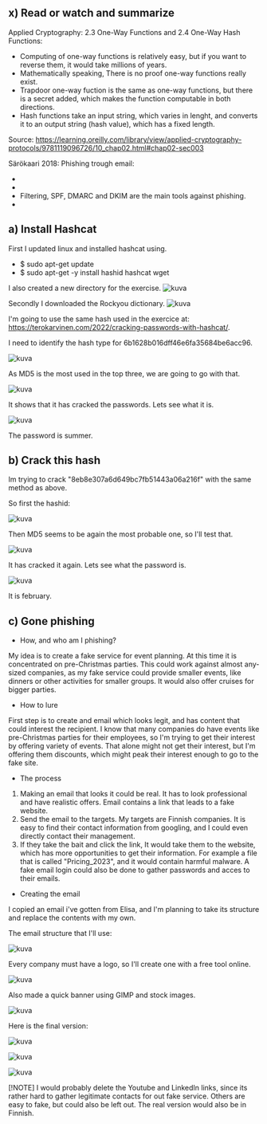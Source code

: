 ## x) Read or watch and summarize

Applied Cryptography: 2.3 One-Way Functions and 2.4 One-Way Hash Functions:

* Computing of  one-way functions is relatively easy, but if you want to reverse them, it would take millions of years.
* Mathematically speaking, There is no proof one-way functions really exist.
* Trapdoor one-way fuction is the same as one-way functions, but there is a secret added, which makes the function computable in both directions.
* Hash functions take an input string, which varies in lenght, and converts it to an output string (hash value), which has a fixed length.

Source: https://learning.oreilly.com/library/view/applied-cryptography-protocols/9781119096726/10_chap02.html#chap02-sec003

Särökaari 2018: Phishing trough email:

*
*
* Filtering, SPF, DMARC and DKIM are the main tools against phishing.
* 

## a) Install Hashcat

First I updated linux and installed hashcat using.
- $ sudo apt-get update
- $ sudo apt-get -y install hashid hashcat wget

I also created a new directory for the exercise.
![kuva](https://github.com/TuuHei/information-security/assets/122973223/192881d6-4ade-45a9-901c-d0e729f49c2b)

Secondly I downloaded the Rockyou dictionary.
![kuva](https://github.com/TuuHei/information-security/assets/122973223/1aace2cb-62e1-431b-9e31-b55cc2a52799)

I'm going to use the same hash used in the exercice at: https://terokarvinen.com/2022/cracking-passwords-with-hashcat/.

I need to identify the hash type for 6b1628b016dff46e6fa35684be6acc96.

![kuva](https://github.com/TuuHei/information-security/assets/122973223/b5e8cb6f-bf58-4d68-aff1-7c0704295e34)

As MD5 is the most used in the top three, we are going to go with that.

![kuva](https://github.com/TuuHei/information-security/assets/122973223/1932ef2b-d8a0-48eb-b384-8f91c60103c0)

It shows that it has cracked the passwords. Lets see what it is.

![kuva](https://github.com/TuuHei/information-security/assets/122973223/1975e31e-1d67-4680-b055-e0555f75922a)

The password is summer.

## b) Crack this hash

Im trying to crack "8eb8e307a6d649bc7fb51443a06a216f" with the same method as above.

So first the hashid:

![kuva](https://github.com/TuuHei/information-security/assets/122973223/73f7c4f5-366a-411d-8fbc-3be518ce3222)

Then MD5 seems to be again the most probable one, so I'll test that.

![kuva](https://github.com/TuuHei/information-security/assets/122973223/e2719089-a00a-43ee-9824-c13a31890eca)

It has cracked it again. Lets see what the password is.

![kuva](https://github.com/TuuHei/information-security/assets/122973223/344a853e-e4cf-4de6-b12c-36cc6043fad6)

It is february.


## c) Gone phishing

- How, and who am I phishing?

My idea is to create a fake service for event planning. At this time it is concentrated on pre-Christmas parties. This could work against almost any-sized companies, as my fake service could provide smaller events, like dinners or other activities for smaller groups. It would also offer cruises for bigger parties.

- How to lure

First step is to create and email which looks legit, and has content that could interest the recipient. I know that many companies do have events like pre-Christmas parties for their employees, so I'm trying to get their interest by offering variety of events. That alone might not get their interest, but I'm offering them discounts, which might peak their interest enough to go to the fake site.

- The process

1. Making an email that looks it could be real. It has to look professional and have realistic offers. Email contains a link that leads to a fake website.
2. Send the email to the targets. My targets are Finnish companies. It is easy to find their contact information from googling, and I could even directly contact their management.
3. If they take the bait and click the link, It would take them to the website, which has more opportunities to get their information. For example a file that is called "Pricing_2023", and it would contain harmful malware. A fake email login could also be done to gather passwords and acces to their emails.

- Creating the email

I copied an email i've gotten from Elisa, and I'm planning to take its structure and replace the contents with my own.

The email structure that I'll use: 

![kuva](https://github.com/TuuHei/information-security/assets/122973223/376b444f-45b4-4e12-88e0-e3fe660aef1b)

Every company must have a logo, so I'll create one with a free tool online.

![kuva](https://github.com/TuuHei/information-security/assets/122973223/b8cff99a-a769-41fe-999b-504b473a5389)

Also made a quick banner using GIMP and stock images.

![kuva](https://github.com/TuuHei/information-security/assets/122973223/b8b7f1ff-df7b-4a7a-9ffa-e37454730e1d)

Here is the final version:

![kuva](https://github.com/TuuHei/information-security/assets/122973223/ff5d9aff-46cd-49ba-8fa6-1331a3980a94)

![kuva](https://github.com/TuuHei/information-security/assets/122973223/04446f8a-4a4b-462f-b7e0-6786e9a281de)

![kuva](https://github.com/TuuHei/information-security/assets/122973223/ddd1106a-5701-49fa-8e52-85c250d0010b)

[!NOTE]
I would probably delete the Youtube and LinkedIn links, since its rather hard to gather legitimate contacts for out fake service. Others are easy to fake, but could also be left out. The real version would also be in Finnish.
